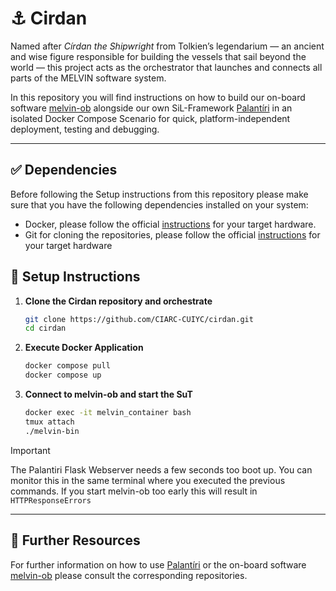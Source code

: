 # ⚓ Cirdan
Named after *Círdan the Shipwright* from Tolkien’s legendarium — an ancient and wise figure responsible for building the vessels that sail beyond the world — this project acts as the orchestrator that launches and connects all parts of the MELVIN software system.

In this repository you will find instructions on how to build our on-board software [melvin-ob](https://github.com/CIARC-CUIYC/melvin-ob) alongside our own SiL-Framework [Palantíri](https://github.com/CIARC-CUIYC/Palantiri) in an isolated Docker Compose Scenario for quick, platform-independent deployment, testing and debugging.

---

## ✅ Dependencies
Before following the Setup instructions from this repository please make sure that you have the following dependencies installed on your system:
* Docker, please follow the official [instructions](https://docs.docker.com/engine/install/) for your target hardware.
* Git for cloning the repositories, please follow the official [instructions](https://git-scm.com/downloads) for your target hardware

## 🔨 Setup Instructions
1. **Clone the Cirdan repository and orchestrate**
   ```bash
   git clone https://github.com/CIARC-CUIYC/cirdan.git
   cd cirdan
   ```
2. **Execute Docker Application**
    ```bash
    docker compose pull
    docker compose up
    ```
5. **Connect to melvin-ob and start the SuT**
    ```bash
   docker exec -it melvin_container bash
   tmux attach
   ./melvin-bin
   ```
> [!IMPORTANT]  
> The Palantiri Flask Webserver needs a few seconds too boot up. You can monitor this in the same terminal where you executed the 
> previous commands. If you start melvin-ob too early this will result in `HTTPResponseErrors`

---

## 📖 Further Resources
For further information on how to use [Palantíri](https://github.com/CIARC-CUIYC/Palantiri) or the on-board software [melvin-ob](https://github.com/CIARC-CUIYC/melvin-ob) please consult the corresponding repositories.
